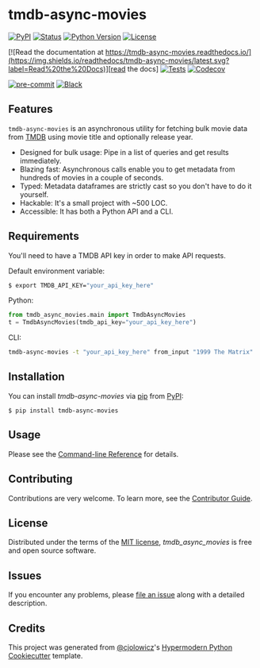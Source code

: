 # tmdb-async-movies

[![PyPI](https://img.shields.io/pypi/v/tmdb-async-movies.svg)][pypi_]
[![Status](https://img.shields.io/pypi/status/tmdb-async-movies.svg)][status]
[![Python Version](https://img.shields.io/pypi/pyversions/tmdb-async-movies)][python version]
[![License](https://img.shields.io/pypi/l/tmdb-async-movies)][license]

[![Read the documentation at https://tmdb-async-movies.readthedocs.io/](https://img.shields.io/readthedocs/tmdb-async-movies/latest.svg?label=Read%20the%20Docs)][read the docs]
[![Tests](https://github.com/tilschuenemann/tmdb-async-movies/workflows/Tests/badge.svg)][tests]
[![Codecov](https://codecov.io/gh/tilschuenemann/tmdb-async-movies/branch/main/graph/badge.svg)][codecov]

[![pre-commit](https://img.shields.io/badge/pre--commit-enabled-brightgreen?logo=pre-commit&logoColor=white)][pre-commit]
[![Black](https://img.shields.io/badge/code%20style-black-000000.svg)][black]

[pypi_]: https://pypi.org/project/tmdb-async-movies/
[status]: https://pypi.org/project/tmdb-async-movies/
[python version]: https://pypi.org/project/tmdb-async-movies
[read the docs]: https://tmdb-async-movies.readthedocs.io/
[tests]: https://github.com/tilschuenemann/tmdb-async-movies/actions?workflow=Tests
[codecov]: https://app.codecov.io/gh/tilschuenemann/tmdb-async-movies
[pre-commit]: https://github.com/pre-commit/pre-commit
[black]: https://github.com/psf/black

## Features

`tmdb-async-movies` is an asynchronous utility for fetching bulk movie data from [TMDB](https://www.themoviedb.org/) using movie title and optionally release year.

- Designed for bulk usage: Pipe in a list of queries and get results immediately.
- Blazing fast: Asynchronous calls enable you to get metadata from hundreds of movies in a couple of seconds.
- Typed: Metadata dataframes are strictly cast so you don't have to do it yourself.
- Hackable: It's a small project with ~500 LOC.
- Accessible: It has both a Python API and a CLI.

## Requirements

You'll need to have a TMDB API key in order to make API requests.

Default environment variable:

```bash
$ export TMDB_API_KEY="your_api_key_here"
```

Python:

```python
from tmdb_async_movies.main import TmdbAsyncMovies
t = TmdbAsyncMovies(tmdb_api_key="your_api_key_here")
```

CLI:

```bash
tmdb-async-movies -t "your_api_key_here" from_input "1999 The Matrix"
```

## Installation

You can install _tmdb-async-movies_ via [pip] from [PyPI]:

```console
$ pip install tmdb-async-movies
```

## Usage

Please see the [Command-line Reference] for details.

## Contributing

Contributions are very welcome.
To learn more, see the [Contributor Guide].

## License

Distributed under the terms of the [MIT license][license],
_tmdb_async_movies_ is free and open source software.

## Issues

If you encounter any problems,
please [file an issue] along with a detailed description.

## Credits

This project was generated from [@cjolowicz]'s [Hypermodern Python Cookiecutter] template.

[@cjolowicz]: https://github.com/cjolowicz
[pypi]: https://pypi.org/
[hypermodern python cookiecutter]: https://github.com/cjolowicz/cookiecutter-hypermodern-python
[file an issue]: https://github.com/tilschuenemann/tmdb-async-movies/issues
[pip]: https://pip.pypa.io/

<!-- github-only -->

[license]: https://github.com/tilschuenemann/tmdb-async-movies/blob/main/LICENSE
[contributor guide]: https://github.com/tilschuenemann/tmdb-async-movies/blob/main/CONTRIBUTING.md
[command-line reference]: https://tmdb-async-movies.readthedocs.io/en/latest/usage.html
